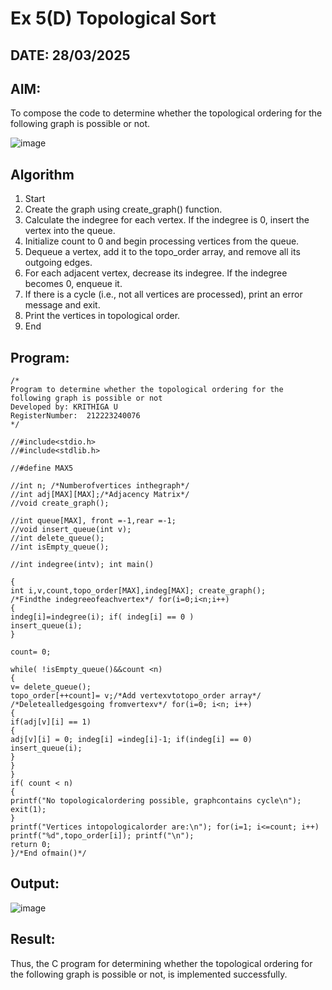 # Ex 5(D) Topological Sort
## DATE: 28/03/2025
## AIM:
To compose the code to determine whether the topological ordering for the following graph is possible or not.

![image](https://github.com/user-attachments/assets/c74a7111-9b59-475c-aad4-9baf23d50ec0)


## Algorithm
1.	Start
2.	Create the graph using create_graph() function.
3.	Calculate the indegree for each vertex. If the indegree is 0, insert the vertex into the queue.
4.	Initialize count to 0 and begin processing vertices from the queue.
5.	Dequeue a vertex, add it to the topo_order array, and remove all its outgoing edges.
6.	For each adjacent vertex, decrease its indegree. If the indegree becomes 0, enqueue it.
7.	If there is a cycle (i.e., not all vertices are processed), print an error message and exit.
8.	Print the vertices in topological order.
9.	End


## Program:
```
/*
Program to determine whether the topological ordering for the following graph is possible or not
Developed by: KRITHIGA U
RegisterNumber:  212223240076
*/
```
```
//#include<stdio.h>
//#include<stdlib.h>

//#define MAX5

//int n; /*Numberofvertices inthegraph*/
//int adj[MAX][MAX];/*Adjacency Matrix*/
//void create_graph();

//int queue[MAX], front =-1,rear =-1;
//void insert_queue(int v);
//int delete_queue();
//int isEmpty_queue();

//int indegree(intv); int main()
 
{
int i,v,count,topo_order[MAX],indeg[MAX]; create_graph();
/*Findthe indegreeofeachvertex*/ for(i=0;i<n;i++)
{
indeg[i]=indegree(i); if( indeg[i] == 0 )
insert_queue(i);
}

count= 0;

while( !isEmpty_queue()&&count <n)
{
v= delete_queue();
topo_order[++count]= v;/*Add vertexvtotopo_order array*/
/*Deletealledgesgoing fromvertexv*/ for(i=0; i<n; i++)
{
if(adj[v][i] == 1)
{
adj[v][i] = 0; indeg[i] =indeg[i]-1; if(indeg[i] == 0)
insert_queue(i);
}
}
}
if( count < n)
{
printf("No topologicalordering possible, graphcontains cycle\n"); exit(1);
}
printf("Vertices intopologicalorder are:\n"); for(i=1; i<=count; i++)
printf("%d",topo_order[i]); printf("\n");
return 0;
}/*End ofmain()*/
```

## Output:

![image](https://github.com/user-attachments/assets/60f5fd80-2311-438a-8847-f5ddcfef140f)


## Result:
Thus, the C program for determining whether the topological ordering for the following graph is possible or not, is implemented successfully.
